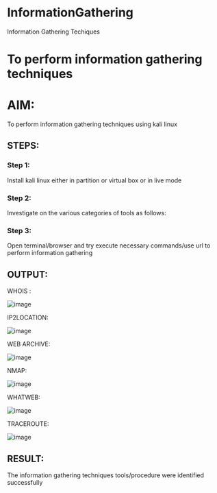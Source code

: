 # InformationGathering
Information Gathering Techiques

# To perform information gathering techniques

# AIM:

To perform information gathering techniques using kali linux 

## STEPS:

### Step 1:

Install kali linux either in partition or virtual box or in live mode

### Step 2:

Investigate on the various categories of tools as follows:

### Step 3:
Open terminal/browser and try execute necessary commands/use url to perform information gathering


## OUTPUT:
WHOIS :

![image](https://github.com/user-attachments/assets/58957d2c-45c0-4641-a939-888327e7ccd2)

IP2LOCATION:

![image](https://github.com/user-attachments/assets/a057d402-143e-4cd4-81f0-b4caf55ebbdf)

WEB ARCHIVE:

![image](https://github.com/user-attachments/assets/5388abd0-8fd9-4d1c-bb54-8cb4fb84589b)

NMAP:

![image](https://github.com/user-attachments/assets/8ba3d03d-4d79-4c3e-860b-bbadd187f83d)

WHATWEB:

![image](https://github.com/user-attachments/assets/84affe7d-2052-4991-b089-815f2a21f655)

TRACEROUTE:

![image](https://github.com/user-attachments/assets/fc7b915d-ea33-494c-924c-c3e3759cd45e)

## RESULT:
The information gathering techniques tools/procedure were  identified successfully
